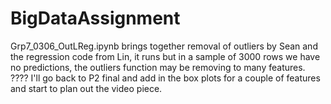 # BigDataAssignment
Grp7_0306_OutLReg.ipynb brings together removal of outliers by Sean and the regression code from Lin, it runs but in a sample of 3000 rows we have no predictions, the outliers function may be removing to many features. ???? 
I'll go back to P2 final and add in the box plots for a couple of features and start to plan out the video piece.
